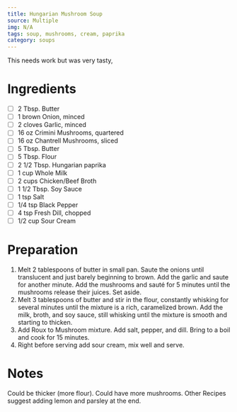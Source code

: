 ```yaml
---
title: Hungarian Mushroom Soup
source: Multiple
img: N/A
tags: soup, mushrooms, cream, paprika
category: soups
---
```


This needs work but was very tasty,

Ingredients
===========

* [ ] 2 Tbsp. Butter
* [ ] 1 brown Onion, minced
* [ ] 2 cloves Garlic, minced
* [ ] 16 oz Crimini Mushrooms, quartered
* [ ] 16 oz Chantrell Mushrooms, sliced
* [ ] 5 Tbsp. Butter
* [ ] 5 Tbsp. Flour
* [ ] 2 1/2 Tbsp. Hungarian paprika
* [ ] 1 cup Whole Milk
* [ ] 2 cups Chicken/Beef Broth
* [ ] 1 1/2 Tbsp. Soy Sauce
* [ ] 1 tsp Salt
* [ ] 1/4 tsp Black Pepper
* [ ] 4 tsp Fresh Dill, chopped
* [ ] 1/2 cup Sour Cream

Preparation
===========
1. Melt 2 tablespoons of butter in small pan. Saute the onions until translucent and just barely beginning to brown. Add the garlic and saute for another minute. Add the mushrooms and sauté for 5 minutes until the mushrooms release their juices. Set aside.
2. Melt 3 tablespoons of butter and stir in the flour, constantly whisking for several minutes until the mixture is a rich, caramelized brown. Add the milk, broth, and soy sauce, still whisking until the mixture is smooth and starting to thicken.
3. Add Roux to Mushroom mixture. Add salt, pepper, and dill. Bring to a boil and cook for 15 minutes.
4. Right before serving add sour cream, mix well and serve.

Notes
=====
Could be thicker (more flour). Could have more mushrooms.
Other Recipes suggest adding lemon and parsley at the end.
